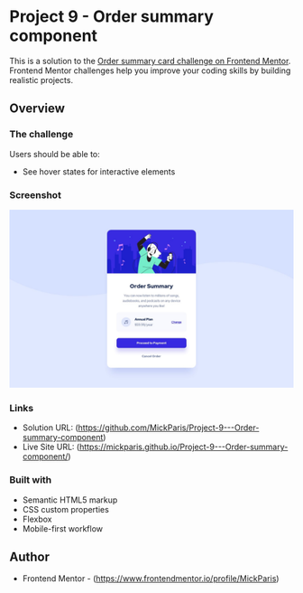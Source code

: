 # Project 9 - Order summary component

This is a solution to the [Order summary card challenge on Frontend Mentor](https://www.frontendmentor.io/challenges/order-summary-component-QlPmajDUj). Frontend Mentor challenges help you improve your coding skills by building realistic projects. 

## Overview

### The challenge

Users should be able to:

- See hover states for interactive elements

### Screenshot

![preview](images/desktop-design.jpg)


### Links

- Solution URL: (https://github.com/MickParis/Project-9---Order-summary-component)
- Live Site URL: (https://mickparis.github.io/Project-9---Order-summary-component/)

### Built with

- Semantic HTML5 markup
- CSS custom properties
- Flexbox
- Mobile-first workflow

## Author

- Frontend Mentor - (https://www.frontendmentor.io/profile/MickParis)
